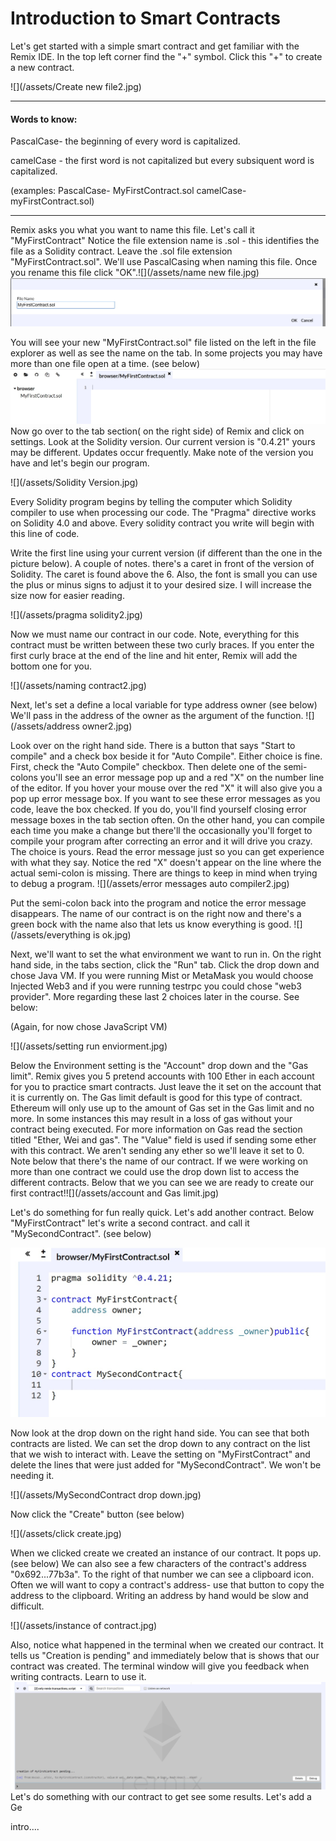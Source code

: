 # Introduction to Smart Contracts

Let's get started with a simple smart contract and get familiar with the Remix IDE. In the top left corner find the "+" symbol. Click this "+" to create a new contract.

![](/assets/Create new file2.jpg)

---

#### Words to know:

PascalCase- the beginning of every word is capitalized.

camelCase - the first word is not capitalized but every subsiquent word is capitalized.

\(examples:     PascalCase- MyFirstContract.sol          camelCase- myFirstContract.sol\)

---

Remix asks you what you want to name this file. Let's call it "MyFirstContract" Notice the file extension name is .sol - this identifies the file as a Solidity contract. Leave the .sol file extension "MyFirstContract.sol". We'll use PascalCasing when naming this file. Once you rename this file click "OK".![](/assets/name new file.jpg)![](/assets/MyFirstContract.jpg)

You will see your new "MyFirstContract.sol" file listed on the left in the file explorer as well as see the name on the tab. In some projects you may have more than one file open at a time. \(see below\) ![](/assets/MyFirstContractTab.jpg)Now go over to the tab section\( on the right side\)  of Remix and click on settings. Look at the Solidity version. Our current version is "0.4.21" yours may be different. Updates occur frequently. Make note of the version you have and let's begin our program.

![](/assets/Solidity Version.jpg)

Every Solidity program begins by telling the computer which Solidity compiler to use when processing our code. The "Pragma" directive works on Solidity 4.0 and above. Every solidity contract you write will begin with this line of code.

Write the first line using your current version \(if different than the one in the picture below\).  A couple of notes. there's a caret in front of the version of Solidity. The caret is found above the 6. Also, the font is small you can use the plus or minus signs to adjust it to your desired size. I will increase the size now for easier reading.

![](/assets/pragma solidity2.jpg)

Now we must name our contract in our code. Note, everything for this contract must be written between these two curly braces. If you enter the first curly brace at the end of the line and hit enter, Remix will add the bottom one for you.

![](/assets/naming contract2.jpg)

Next, let's set a define a local variable for type address owner  \(see below\) We'll pass in the address of the owner as the argument of the function. ![](/assets/address owner2.jpg)

Look over on the right hand side. There is a button that says "Start to compile" and a check box beside it for "Auto Compile". Either choice is fine. First, check the "Auto Compile" checkbox. Then delete one of the semi-colons you'll see an error message pop up and a red "X" on the number line of the editor. If you hover your mouse over the red "X" it will also give you a pop up error message box. If you want to see these error messages as you code, leave the box checked. If you do, you'll find yourself closing error message boxes in the tab section often. On the other hand, you can compile each time you make a change but there'll the occasionally you'll forget to compile your program after correcting an error and it will drive you crazy. The choice is yours. Read the error message just so you can get experience with what they say. Notice the red "X" doesn't appear on the line where the actual semi-colon is missing. There are things to keep in mind when trying to debug a program.  ![](/assets/error messages auto compiler2.jpg)

Put the semi-colon back into the  program and notice the error message disappears. The name of our contract is on the right now and there's a green bock with the name also that lets us know everything is good. ![](/assets/everything is ok.jpg)

Next, we'll want to set the what environment  we want to run in. On the right hand side, in the tabs section, click the "Run" tab. Click the drop down and chose Java VM. If you were running Mist or MetaMask  you would choose Injected Web3 and if you were running testrpc you could chose "web3 provider". More regarding these last 2 choices later in the course. See below:

\(Again, for now chose JavaScript VM\)

![](/assets/setting run enviorment.jpg)

Below the Environment setting is the "Account" drop down and the "Gas limit". Remix gives you 5 pretend accounts with 100 Ether in each account for you to practice smart contracts. Just leave the it set on the account that it is currently on. The Gas limit default is good for this type of contract. Ethereum will only use up to the amount of Gas set in the Gas limit and no more. In some instances this may result in a loss of gas without your contract being executed.  For more information on Gas read the section titled "Ether, Wei and gas". The "Value" field is used if sending some ether with this contract. We aren't sending any ether so we'll leave it set to 0.  Note below that there's the name of our contract. If we were working on more than one contract we could use the drop down list to access the different contracts. Below that we you can see we are ready to create our first contract!![](/assets/account and Gas limit.jpg)

Let's do something for fun really quick. Let's add another contract. Below "MyFirstContract" let's write a second contract. and call it "MySecondContract". \(see below\)

![](/assets/MySecondContract.jpg)

Now look at the drop down on the right hand side. You can see that both contracts are listed. We can set the drop down to any contract on the list that we wish to interact with. Leave the setting on "MyFirstContract" and delete the lines that were just added for "MySecondContract". We won't be needing it.

![](/assets/MySecondContract drop down.jpg)

Now click the "Create" button \(see below\)

![](/assets/click create.jpg)

When we clicked create we created an instance of our contract. It pops up. \(see below\) We can also see a few characters of the contract's address "0x692...77b3a". To the right of that number we can see a clipboard icon. Often we will want to copy a contract's address- use that button to copy the address to the clipboard. Writing an address by hand would be slow and difficult.

![](/assets/instance of contract.jpg)



Also, notice what happened in the terminal when we created our contract. It tells us "Creation is pending" and immediately below that is shows that our contract was created. The terminal window will give you feedback when writing contracts. Learn to use it. ![](/assets/terminal.jpg)Let's do something with our contract to get see some results. Let's add a Ge

intro....


